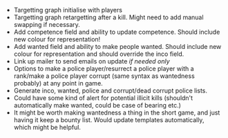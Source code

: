 - Targetting graph initialise with players
- Targetting graph retargetting after a kill. Might need to add manual swapping if necessary.
- Add competence field and ability to update competence. Should include new colour for representation!
- Add wanted field and ability to make people wanted. Should include new colour for representation and should override the inco field.
- Link up mailer to send emails on update *if needed only*
- Options to make a police player/resurrect a police player with a rank/make a police player corrupt (same syntax as wantedness probably) at any point in game.
- Generate inco, wanted, police and corrupt/dead corrupt police lists.
- Could have some kind of alert for potential illicit kills (shouldn't automatically make wanted, could be case of bearing etc.)
- It might be worth making wantedness a thing in the short game, and just having it keep a bounty list. Would update templates automatically, which might be helpful.
